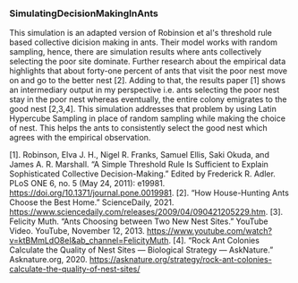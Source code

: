 ### SimulatingDecisionMakingInAnts

This simulation is an adapted version of Robinsion et al's threshold rule based collective dicision making in ants. Their model works with random sampling, hence, there are simulation results where ants collectively selecting the poor site dominate. Further research about the empirical data highlights that about forty-one percent of ants that visit the poor nest move on and go to the better nest [2]. Adding to that, the results paper [1] shows an intermediary output in my perspective i.e. ants selecting the poor nest stay in the poor nest whereas eventually, the entire colony emigrates to the good nest [2,3,4]. This simulation addresses that problem by using Latin Hypercube Sampling in place of random sampling while making the choice of nest. This helps the ants to consistently select the good nest which agrees with the empirical observation.

[1]. Robinson, Elva J. H., Nigel R. Franks, Samuel Ellis, Saki Okuda, and James A. R. Marshall. “A Simple Threshold Rule Is Sufficient to Explain Sophisticated Collective Decision-Making.” Edited by Frederick R. Adler. PLoS ONE 6, no. 5 (May 24, 2011): e19981. https://doi.org/10.1371/journal.pone.0019981.
[2]. “How House-Hunting Ants Choose the Best Home.” ScienceDaily, 2021. https://www.sciencedaily.com/releases/2009/04/090421205229.htm.
[3]. Felicity Muth. “Ants Choosing between Two New Nest Sites.” YouTube Video. YouTube, November 12, 2013. https://www.youtube.com/watch?v=ktBMmLdO8eI&ab_channel=FelicityMuth.
[4]. “Rock Ant Colonies Calculate the Quality of Nest Sites — Biological Strategy — AskNature.” Asknature.org, 2020. https://asknature.org/strategy/rock-ant-colonies-calculate-the-quality-of-nest-sites/
